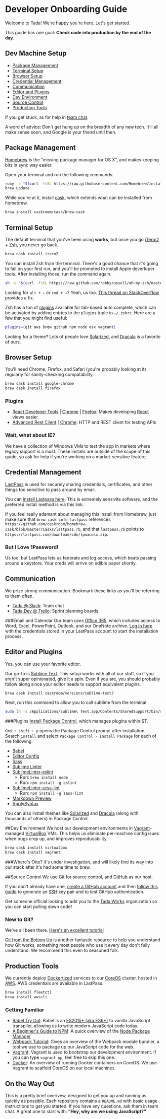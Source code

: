 # Developer Onboarding Guide
Welcome to Tada! We're happy you're here. Let's get started.

This guide has one goal: **Check code into production by the end of the day.**

## Dev Machine Setup

* [Package Management](#package-management)
* [Terminal Setup](#terminal-setup)
* [Browser Setup](#browser-setup)
* [Credential Management](#credential-management)
* [Communication](#communication)
* [Editor and Plugins](#editor-and-plugins)
* [Dev Environment](#dev-environment)
* [Source Control](#source-control)
* [Production Tools](#production-tools)

If you get stuck, as for help in [team chat](https://tadaworks.slack.com).

A word of advice: Don't get hung up on the breadth of any new tech. It'll all make sense soon, and Google is your friend until then.

## Package Management

[Homebrew](http://brew.sh) is the "missing package manager for OS X", and makes keeping bits in sync way easier.

Open your terminal and run the following commands:

```bash
ruby -e "$(curl -fsSL https://raw.githubusercontent.com/Homebrew/install/master/install)"
brew update
```

While you're at it, install [cask](http://caskroom.io), which extends what can be installed from homebrew.

```bash
brew install caskroom/cask/brew-cask
```

## Terminal Setup

The default terminal that you've been using **works**, but once you go [iTerm2](https://www.iterm2.com) + [Zsh](http://ohmyz.sh), you never go back.

```bash
brew cask install iterm2
```

You can install Zsh from the terminal. There's a good chance that it's going to fail on your first run, and you'll be prompted to install Apple deverloper tools. After installing those, run the command again.

```bash
sh -c "$(curl -fsSL https://raw.github.com/robbyrussell/oh-my-zsh/master/tools/install.sh)"
```

Looking for `alt + ←` or `cmd + →`? Yeah, us too. [This thread on StackOverflow](http://stackoverflow.com/questions/6205157/iterm2-how-to-get-jump-to-beginning-end-of-line-in-bash-shell) provides a fix.

Zsh has a ton of [plugins](https://github.com/robbyrussell/oh-my-zsh/tree/master/plugins) available for tab-based auto complete, which can be activated by adding entries to the `plugins` tuple in `~/.zshrc`. Here are a few that you might find useful:

```bash
plugins=(git aws brew github npm node osx vagrant)
```

Looking for a theme? Lots of people love [Solarized](http://ethanschoonover.com/solarized), and [Dracula](http://zenorocha.github.io/dracula-theme/iterm) is a favorite of ours. 

## Browser Setup

You'll need Chrome, Firefox, and Safari (you're probably looking at it) regularly for sanity-checking compatability.

```bash
brew cask install google-chrome
brew cask install firefox
```

### Plugins
* [React Developer Tools](https://github.com/facebook/react-devtools) | [Chrome](https://chrome.google.com/webstore/detail/react-developer-tools/fmkadmapgofadopljbjfkapdkoienihi) | [Firefox](https://addons.mozilla.org/firefox/addon/react-devtools/): Makes developing [React](https://github.com/facebook/react) views easier.
* [Advanced Rest Client](https://chromerestclient.appspot.com/) | [Chrome](https://chrome.google.com/webstore/detail/advanced-rest-client/hgmloofddffdnphfgcellkdfbfbjeloo): HTTP and REST client for testing APIs

### Wait, what about IE?

We have a collection of Windows VMs to test the app in markets where legacy support is a must. These installs are outside of the scope of this guide, so ask for help if you're working on a market-sensitive feature.

## Credential Management
[LastPass](https://lastpass.com) is used for securely sharing credentials, certificates, and other things too sensitive to pass around by email.

You can [install Lastpass here](https://lastpass.com/download/cdn/lpmacosx.zip). This is extremely sensivite software, and the preferred install method is via this link.

If you feel really adamant about managing this install from Homebrew, just make sure that `brew cask info lastpass` references `https://github.com/caskroom/homebrew-cask/blob/master/Casks/lastpass.rb`, and that `lastpass.rb` points to `https://lastpass.com/download/cdn/lpmacosx.zip`.

### But I Love 1Password!
Us too, but LastPass lets us federate and log access, which beats passing around a keystore. Your creds will arrive on edible paper shortly.

## Communication
We prize strong communication. Bookmark these links as you'll be referring to them often.

* [Tada @ Slack](https://tadaworks.slack.com): Team chat
* [Tada Dev @ Trello](https://trello.com/tadadev/): Sprint planning boards

###Email and Calendar
Our team uses [Office 365](https://products.office.com/en-us/business/office), which includes access to Word, Excel, PowerPoint, Outlook, and our OneNote archive. [Log in here](https://support.office.com/en-us/article/Download-and-install-Office-2016-for-Mac-using-Office-365-for-business-2eb5e0ad-eb5f-418c-a476-81be30e6fe4e) with the credentials stored in your LastPass account to start the installation process.

## Editor and Plugins
Yes, you can use your favorite editor.

Our go-to is [Sublime Text](http://www.sublimetext.com/). This setup works with all of our stuff, so if you aren't super opinionated, give it a spin. Even if you are, you should probably follow along since your editor needs to support equivalent plugins.

```bash
brew cask install caskroom/versions/sublime-text3
```

Next, run this command to allow you to call sublime from the terminal

```bash
sudo ln -s /Applications/Sublime\ Text.app/Contents/SharedSupport/bin/subl /usr/bin/sublime
```

###Plugins
[Install Package Control](https://packagecontrol.io/installation), which manages plugins within ST.

`Cmd + shift + p` opens the Package Control prompt after installation. Search `install` and select `Package Control - Install Package` for each of the following:

* [Babel](https://github.com/babel/babel-sublime)
* [Editor Config](https://github.com/sindresorhus/editorconfig-sublime#readme)
* [Sass](https://github.com/P233/Syntax-highlighting-for-Sass "For syntax highlighting")
* [Sublime Linter](http://sublimelinter.readthedocs.org/en/latest/installation.html)
* [SublimeLinter-eslint](https://github.com/roadhump/SublimeLinter-eslint)
  * Run: `brew install node`
  * Run: `npm install -g eslint`
* [SublimeLinter-scss-lint](https://github.com/attenzione/SublimeLinter-scss-lint)
  * Run: `npm install -g sass-lint`
* [Markdown Preview](https://github.com/revolunet/sublimetext-markdown-preview)
* [ApplySyntax](https://github.com/facelessuser/ApplySyntax)

You can also install themes like [Solarized](http://ethanschoonover.com/solarized) and [Dracula](https://github.com/zenorocha/dracula-theme#sublime-text) (along with thousands of others) in Package Control.

##Dev Environment
We host our development environments in [Vagrant](https://vagrantup.com)-managed [VirtualBox](https://virtualbox.org) VMs. This helps us eliminate per-machine config isues when bugs crop up, and improves reproducability.

```bash
brew cask install virtualbox
brew cask install vagrant
```
###Where's Otto?
It's under investigation, and will likely find its way into our stack after it's had some time to brew.

##Source Control
We use [Git](https://git-scm.com) for source control, and [GitHub](https://github.com) as our host.

If you don't already have one, [create a GitHub account](https://github.com/join) and then [follow this guide](https://help.github.com/articles/generating-ssh-keys) to generate an [SSH](https://en.wikipedia.org/wiki/Secure_Shell) key pair and to test GitHub authentication.

Get someone official looking to add you to the [Tada Works](https://github.com/tadaworks) organization so you can start pulling down code!

### New to Git?
We've all been there. [Here's an excellent tutorial](https://try.github.io/levels/1/challenges/1)

[Git from the Bottom Up](https://jwiegley.github.io/git-from-the-bottom-up) is another fantastic resource to help you understand how Git works, something most people who use it every day don't fully understand. We recommend this even to seasoned folk.

## Production Tools
We currently deploy [Dockertized](https://docker.com) services to our [CoreOS](https://coreos.com) cluster, hosted in [AWS](https://aws.amazon.com). AWS credentials are available in LastPass.

```bash
brew install fleetctl
brew install awscli
```

### Getting Familiar
* [Babel Try Out](https://babeljs.io/repl): Babel is an [ES2015+ (aka ES6+)](https://github.com/lukehoban/es6features) to vanilla JavaScript transpiler, allowing us to write modern JavaScript code today.
* [A Beginner's Guide to NPM](http://www.sitepoint.com/beginners-guide-node-package-manager): A quick overview of the [Node Package Manager](https://www.npmjs.com/)
* [Webpack Tutorial](http://webpack.github.io/docs/tutorials/getting-started/): Gives an overview of the Webpack module bundler, a tool we use to package up our JavaScript code for the web.
* [Vagrant](https://docs.vagrantup.com/v2/getting-started/): Vagrant is used to bootstrap our development environment. If you can type `vagrant up`, feel free to skip this one.
* [Docker](https://coreos.com/os/docs/latest/getting-started-with-docker.html): An overview of running Docker containers on CoreOS. We use Vagrant to scaffold CoreOS on our local machines.

## On the Way Out

This is a pretty brief overivew, designed to get you up and running as quickly as possible. Each repository contains a `README.md` with basic usage instructions to get you started. If you have any questions, ask them in team chat. A great one to start with: **"Hey, why are we using JavaScript?"**


